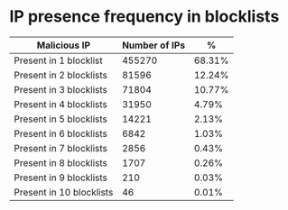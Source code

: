 # IP presence frequency in blocklists
| Malicious IP | Number of IPs | % |
|----|----|----|
| Present in 1 blocklist | 455270 | 68.31% |
| Present in 2 blocklists | 81596 | 12.24% |
| Present in 3 blocklists | 71804 | 10.77% |
| Present in 4 blocklists | 31950 | 4.79% |
| Present in 5 blocklists | 14221 | 2.13% |
| Present in 6 blocklists | 6842 | 1.03% |
| Present in 7 blocklists | 2856 | 0.43% |
| Present in 8 blocklists | 1707 | 0.26% |
| Present in 9 blocklists | 210 | 0.03% |
| Present in 10 blocklists | 46 | 0.01% |
